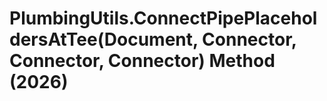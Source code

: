 # PlumbingUtils.ConnectPipePlaceholdersAtTee(Document, Connector, Connector, Connector) Method (2026)

﻿